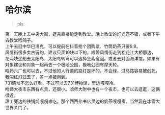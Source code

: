 # 哈尔滨

> pls:

第一天晚上去中央大街，逛完直接能走到教堂。晚上教堂的灯光还不错，或者下午去教堂喂鸽子。  
上午去逛中华巴洛克，可以提前在抖音抢个团购票，竹筒奶茶只要9.9。  
风情街很多卖古玩的，建议只买10块以下的。顺着风情街走到松花江大桥那边，花两块坐船去太阳岛，太阳岛转弯可以选择坐索道回。或者去对面海洋馆，如果有对象建议和对象一起再去一个极地公园，极地公园有摩天轮。  
哈药六厂也可以去，不过他的人行道的路灯是坏的，不会绿，过马路容易被创死，我闯红灯过去了，差一点被创到。  
731遗址不怎么好看，不过可以去731博物馆，里边嘎嘎冷。  
哈师大夜市东西有点贵，还很小。哈师大附中也有一个夜市，也可以去逛逛，这俩很近。  
理工旁边的铁锅炖嘎嘎难吃。那个西西弗书店里边的奶茶嘎嘎贵。当然现在冰雪大世界关门了。
